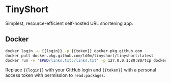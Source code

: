 # TinyShort

Simplest, resource-efficient self-hosted URL shortening app.

## Docker

```bash
docker login -u {{login}} -p {{token}} docker.pkg.github.com
docker pull docker.pkg.github.com/td0m/tinyshort/tinyshort:latest
docker run -v "$PWD/links.txt:/links.txt" -p 127.0.0.1:80:80/tcp docker.pkg.github.com/td0m/tinyshort/tinyshort:latest
```

Replace `{{login}}` with your GitHub login and `{{token}}` with a personal access token with permission to `read:packages`.